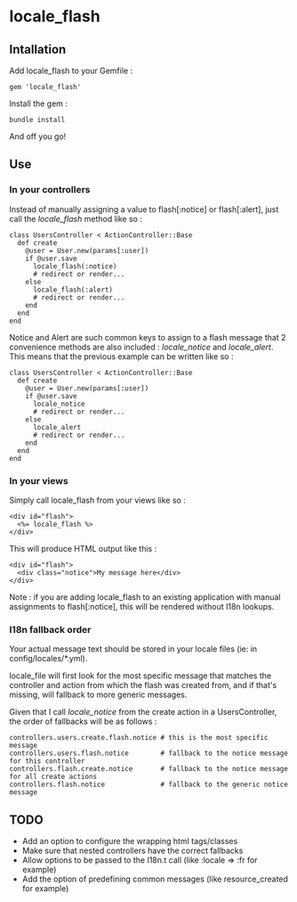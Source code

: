 # locale_flash

## Intallation

Add locale_flash to your Gemfile :

    gem 'locale_flash'

Install the gem :

    bundle install

And off you go!

## Use

### In your controllers

Instead of manually assigning a value to flash[:notice] or flash[:alert], just call the *locale_flash* method like so :

    class UsersController < ActionController::Base
      def create
        @user = User.new(params[:user])
        if @user.save
          locale_flash(:notice)
          # redirect or render...
        else
          locale_flash(:alert)
          # redirect or render...
        end
      end
    end

Notice and Alert are such common keys to assign to a flash message that 2 convenience methods are also included : *locale_notice* and *locale_alert*. This means that the previous example can be written like so :

    class UsersController < ActionController::Base
      def create
        @user = User.new(params[:user])
        if @user.save
          locale_notice
          # redirect or render...
        else
          locale_alert
          # redirect or render...
        end
      end
    end

### In your views

Simply call locale_flash from your views like so :

    <div id="flash">
      <%= locale_flash %>
    </div>

This will produce HTML output like this :

    <div id="flash">
      <div class="notice">My message here</div>
    </div>


Note : if you are adding locale_flash to an existing application with manual assignments to flash[:notice], this will be rendered without I18n lookups.

### I18n fallback order

Your actual message text should be stored in your locale files (ie: in config/locales/*.yml).

locale_file will first look for the most specific message that matches the controller and action from which the flash was created from, and if that's missing, will fallback to more generic messages.

Given that I call *locale_notice* from the create action in a UsersController, the order of fallbacks will be as follows :

    controllers.users.create.flash.notice # this is the most specific message
    controllers.users.flash.notice        # fallback to the notice message for this controller
    controllers.flash.create.notice       # fallback to the notice message for all create actions
    controllers.flash.notice              # fallback to the generic notice message

## TODO
+ Add an option to configure the wrapping html tags/classes
+ Make sure that nested controllers have the correct fallbacks
+ Allow options to be passed to the I18n.t call (like :locale => :fr for example)
+ Add the option of predefining common messages (like resource_created for example)